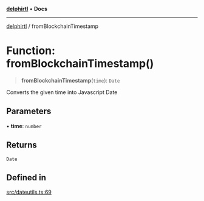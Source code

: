 [**delphirtl**](../README.md) • **Docs**

***

[delphirtl](../globals.md) / fromBlockchainTimestamp

# Function: fromBlockchainTimestamp()

> **fromBlockchainTimestamp**(`time`): `Date`

Converts the given time into Javascript Date

## Parameters

• **time**: `number`

## Returns

`Date`

## Defined in

[src/dateutils.ts:69](https://github.com/chuacw/delphirtl/blob/330aebacf278bc1990fa50cf42ddc34bae1be0d7/src/dateutils.ts#L69)
